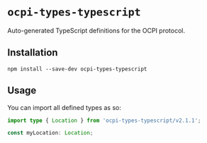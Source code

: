 # `ocpi-types-typescript`

Auto-generated TypeScript definitions for the OCPI protocol.

## Installation

```
npm install --save-dev ocpi-types-typescript
```

## Usage

You can import all defined types as so:

```ts
import type { Location } from 'ocpi-types-typescript/v2.1.1';

const myLocation: Location;
```